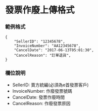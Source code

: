 # 發票作廢上傳格式

### 範例格式

```
{
    "SellerID": "12345678",
    "InvoiceNumber": "AA12345678",
    "CancelDate": "2017-06-13T05:01:30",
    "CancelReason": "訂單退貨",
}
```

### 欄位說明

* SellerID: 賣方統編\(必須為e首發票客戶\)
* InvoiceNumber: 作廢發票號碼
* CancelDate: 發票作廢時間
* CancelReason: 作廢發票原因




